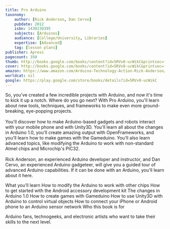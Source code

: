 ```yaml
---
title: Pro Arduino
taxonomy:
	author: [Rick Anderson, Dan Cervo]
	pubdate: 2012
	isbn: 1430239395
	subjects: [Arduinos]
	audience: [College/University, Libraries]
	expertise: [Advanced]
	tag: [lesson plans]
publisher: Apress
pagecount: 350
thumb: http://books.google.com/books/content?id=5RVv0-ucWikC&printsec=frontcover&img=1&zoom=1&imgtk=AFLRE73R2TdTeRqllpvipjPsq9KmRFZ0vW43bFf5I0JhYNSy20cNHMsSzAzm4gSmb_uPIu0X4Y9klR86_oNnFGiwggi7qVix_b_iPDvCvmqo4dL2u_FJEze6a6hV1GX6iIuF1rryyaNU&source=gbs_api
cover: http://books.google.com/books/content?id=5RVv0-ucWikC&printsec=frontcover&img=1&zoom=1&imgtk=AFLRE73R2TdTeRqllpvipjPsq9KmRFZ0vW43bFf5I0JhYNSy20cNHMsSzAzm4gSmb_uPIu0X4Y9klR86_oNnFGiwggi7qVix_b_iPDvCvmqo4dL2u_FJEze6a6hV1GX6iIuF1rryyaNU&source=gbs_api
amazon: https://www.amazon.com/Arduino-Technology-Action-Rick-Anderson/dp/1430239395/ref=sr_1_2?s=books&ie=UTF8&qid=1541654520&sr=1-2&keywords=Pro+Arduino&dpID=51h3K8dlXoL&preST=_SX258_BO1,204,203,200_QL70_&dpSrc=srch
worldcat: nil
google: https://play.google.com/store/books/details?id=5RVv0-ucWikC
---
```

<p> So, you've created a few incredible projects with Arduino, and now it's time to kick it up a notch. Where do you go next? With Pro Arduino, you'll learn about new tools, techniques, and frameworks to make even more ground-breaking, eye-popping projects. <br> <br> You'll discover how to make Arduino-based gadgets and robots interact with your mobile phone and with Unity3D. You'll learn all about the changes in Arduino 1.0, you'll create amazing output with OpenFrameworks, and you'll learn how to make games with the Gameduino. You'll also learn advanced topics, like modifying the Arduino to work with non-standard Atmel chips and Microchip's PIC32.<br> <br> Rick Anderson, an experienced Arduino developer and instructor, and Dan Cervo, an experienced Arduino gadgeteer, will give you a guided tour of advanced Arduino capabilities. If it can be done with an Arduino, you'll learn about it here. </p> What you’ll learn How to modify the Arduino to work with other chips  How to get started with the Android accessory development kit  The changes in Arduino 1.0  How to create games with Gameduino  How to use Unity3D with Arduino to control virtual objects  How to connect your iPhone or Android phone to an Arduino sensor network   Who this book is for <p> Arduino fans, technogeeks, and electronic artists who want to take their skills to the next level. </p>
